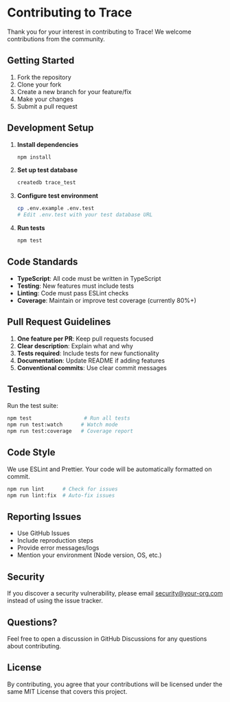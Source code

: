 # Contributing to Trace

Thank you for your interest in contributing to Trace! We welcome contributions from the community.

## Getting Started

1. Fork the repository
2. Clone your fork
3. Create a new branch for your feature/fix
4. Make your changes
5. Submit a pull request

## Development Setup

1. **Install dependencies**
   ```bash
   npm install
   ```

2. **Set up test database**
   ```bash
   createdb trace_test
   ```

3. **Configure test environment**
   ```bash
   cp .env.example .env.test
   # Edit .env.test with your test database URL
   ```

4. **Run tests**
   ```bash
   npm test
   ```

## Code Standards

- **TypeScript**: All code must be written in TypeScript
- **Testing**: New features must include tests
- **Linting**: Code must pass ESLint checks
- **Coverage**: Maintain or improve test coverage (currently 80%+)

## Pull Request Guidelines

1. **One feature per PR**: Keep pull requests focused
2. **Clear description**: Explain what and why
3. **Tests required**: Include tests for new functionality
4. **Documentation**: Update README if adding features
5. **Conventional commits**: Use clear commit messages

## Testing

Run the test suite:
```bash
npm test                 # Run all tests
npm run test:watch      # Watch mode
npm run test:coverage   # Coverage report
```

## Code Style

We use ESLint and Prettier. Your code will be automatically formatted on commit.

```bash
npm run lint      # Check for issues
npm run lint:fix  # Auto-fix issues
```

## Reporting Issues

- Use GitHub Issues
- Include reproduction steps
- Provide error messages/logs
- Mention your environment (Node version, OS, etc.)

## Security

If you discover a security vulnerability, please email security@your-org.com instead of using the issue tracker.

## Questions?

Feel free to open a discussion in GitHub Discussions for any questions about contributing.

## License

By contributing, you agree that your contributions will be licensed under the same MIT License that covers this project.